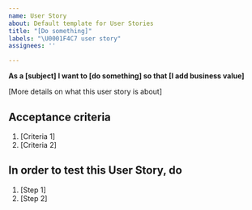 ```yaml
---
name: User Story
about: Default template for User Stories
title: "[Do something]"
labels: "\U0001F4C7 user story"
assignees: ''

---
```


**As a [subject] I want to [do something] so that [I add business value]**

[More details on what this user story is about]

## Acceptance criteria
1. [Criteria 1]
1. [Criteria 2]

## In order to test this User Story, do
1. [Step 1]
1. [Step 2]
